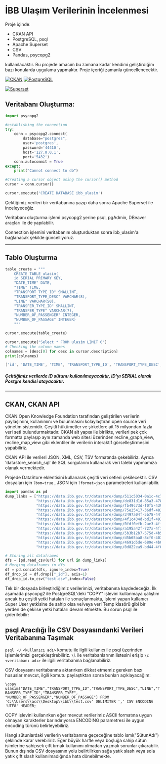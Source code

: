 # İBB Ulaşım Verilerinin İncelenmesi

Proje içinde:
- CKAN API
- PostgreSQL, psql
- Apache Superset
- CSV
- Pandas, psycopg2

kullanılacaktır. Bu projede amacım bu zamana kadar kendimi geliştirdiğim bazı konularda uygulama yapmaktır. Proje içeriği zamanla güncellenecektir.

[![CKAN](https://i.ibb.co/L9vmRZ9/f0a9090f9c0f3135354ceca1e202e945.png "CKAN")](https://i.ibb.co/L9vmRZ9/f0a9090f9c0f3135354ceca1e202e945.png "CKAN")					[![PostgreSQL](https://cdn.iconscout.com/icon/free/png-256/postgresql-11-1175122.png "PostgreSQL")](https://cdn.iconscout.com/icon/free/png-256/postgresql-11-1175122.png "PostgreSQL")

[![Superset](https://i.ibb.co/QHzRP7Q/superset-icon-e1612039883795-25.png "Superset")](https://i.ibb.co/QHzRP7Q/superset-icon-e1612039883795-25.png "Superset")

## Veritabanı Oluşturma:
```python
import psycopg2

#establishing the connection
try:
    conn = psycopg2.connect(
        database="postgres",
        user='postgres',
        password='44410',
        host='127.0.0.1',
        port='5432')
    conn.autocommit = True
except:
    print("Cannot connect to db")

#Creating a cursor object using the cursor() method
cursor = conn.cursor()

cursor.execute('CREATE DATABASE ibb_ulasim')
```
Çektiğimiz verileri bir veritabanına yazıp daha sonra Apache Superset ile inceleyeceğiz.

Veritabanı oluşturma işlemi psycopg2 yerine psql, pgAdmin, DBeaver araçları ile de yapılabilir.

Connection işlemini veritabanını oluşturduktan sonra ibb_ulasim'a bağlanacak şekilde güncelliyoruz.

 ----------------------------------
## Tablo Oluşturma

```python
table_create = """
    CREATE TABLE ulasim(
    id SERIAL PRIMARY KEY,
    "DATE_TIME" DATE,
    "TIME" TIME,
    "TRANSPORT_TYPE_ID" SMALLINT,
    "TRANSPORT_TYPE_DESC" VARCHAR(8),
    "LINE" VARCHAR(50),
    "TRANSFER_TYPE_ID" SMALLINT,
    "TRANSFER_TYPE" VARCHAR(7),
    "NUMBER_OF_PASSENGER" INTEGER,
    "NUMBER_OF_PASSAGE" INTEGER)
    """

cursor.execute(table_create)
```

```python
cursor.execute("Select * FROM ulasim LIMIT 0")
# Checking the column names
colnames = [desc[0] for desc in cursor.description]
print(colnames)
```
```python
['id', 'DATE_TIME', 'TIME', 'TRANSPORT_TYPE_ID', 'TRANSPORT_TYPE_DESC', 'LINE', 'TRANSFER_TYPE_ID', 'TRANSFER_TYPE', 'NUMBER_OF_PASSENGER', 'NUMBER_OF_PASSAGE']
```
##### Çektiğimiz verilerde ID sütunu kullanılmayacaktır, ID'yı SERIAL olarak Postgre kendisi atayacaktır. 
--------------------------------------
## CKAN, CKAN API
CKAN Open Knowledge Foundation tarafından geliştirilen verilerin paylaşımını, kullanımını ve bulunmasını kolaylaştıran open source veri yönetim sistemidir. Çeşitli hükümetler ve şirketlere ait 15 milyondan fazla veri seti bulundurmaktadır. CKAN alt yapısı ile birlikte, verileri pek çok formatta paylaşıp aynı zamanda web sitesi üzerinden recline_graph_view, recline_map_view gibi eklentiler ile verilerin interaktif görselleştirmesini yapabiliriz.

CKAN API ile verileri JSON, XML, CSV, TSV formatında çekebiliriz. Ayrıca 'datastore_search_sql' ile SQL sorgularını kullanarak veri talebi yapmamıza olanak vermektedir.

Projede DataStore eklentisini kullanarak çeşitli veri setleri çekilecektir. CSV dosyaları için `?bom=true` , JSON için `?format=json` parametreleri kullanılabilir.

```python
import pandas as pd
dump_links = ["https://data.ibb.gov.tr/datastore/dump/511c5034-0a1c-4c77-9831-157f30e62aee?bom=True",
              "https://data.ibb.gov.tr/datastore/dump/de831d1d-85a3-478e-8167-72223ee7ffaa?bom=True",
              "https://data.ibb.gov.tr/datastore/dump/fb49c73d-f0f5-439c-ad7b-64f3494a2d9f?bom=True",
              "https://data.ibb.gov.tr/datastore/dump/75e25417-36df-4822-8a18-578f0f7a584a?bom=True",
              "https://data.ibb.gov.tr/datastore/dump/3497a04f-5b78-44f3-8bdc-8c30ab19af88?bom=True",
              "https://data.ibb.gov.tr/datastore/dump/4f1c434d-bd1f-4937-b88f-6e2df1a85dc5?bom=True",
              "https://data.ibb.gov.tr/datastore/dump/0fdf0efb-2ae3-4ff5-a106-0c6c7392f6d4?bom=True",
              "https://data.ibb.gov.tr/datastore/dump/a195a42f-727a-4f1e-ad55-471306788c99?bom=True",
              "https://data.ibb.gov.tr/datastore/dump/5b3b12b7-575d-4b55-b497-62e3b544edb0?bom=True",
              "https://data.ibb.gov.tr/datastore/dump/d5b65aa8-8cf0-4034-a827-17e170894b38?bom=True",
              "https://data.ibb.gov.tr/datastore/dump/4691d5de-689e-4b0a-b5e7-5e54f893edfc?bom=True",
              "https://data.ibb.gov.tr/datastore/dump/0d822ea9-bd44-4f09-a2aa-27f1b37e4538?bom=True"]

# Storing all dataframes
dfs = [pd.read_csv(url) for url in dump_links]
# Merging dataframes in dfs
df = pd.concat(dfs, ignore_index=True)
df_drop_id = df.drop(["_id"], axis=1)
df_drop_id.to_csv("test.csv",index=False)
```
Tek bir dosyada birleştirdiğimiz verilerimizi, veritabanına kaydedeceğiz. İlk aşamada psycopg2 ile PostgreSQL'deki "COPY" işlevini kullanmaya çalıştım ancak bu çeşitli yetki hataları ile sonuçlanmakta, işlemi yapan kullanıcı Super User yetkisine de sahip olsa ve/veya veri Temp klasörü gibi bir yerden de çekilse yetki hataları devam etmekte. Bu sorun psql ile giderilebilir:
## psql Aracılığı İle CSV Dosyasındanki Verileri Veritabanına Taşımak
`psql -U <kullanıcı adı>` komutu ile ilgili kullanıcı ile psql üzerinden işlemlerimizi gerçekleştirebiliriz. `\l` ile veritabanlarının listesini erişip `\c <veritabanı adı>` ile ilgili veritabanına bağlanabiliriz.

CSV dosyasını veritabanına aktarırken dikkat etmemiz gereken bazı hususlar mevcut, ilgili komutu paylaştıktan sonra bunları açıklayacağım:

`\copy ulasim("DATE_TIME","TRANSPORT_TYPE_ID","TRANSPORT_TYPE_DESC","LINE","TRANSFER_TYPE_ID","TRANSFER_TYPE", "NUMBER_OF_PASSENGER","NUMBER_OF_PASSAGE") FROM 'C:\\Users\\acs\\Desktop\\ibb\\test.csv' DELIMITER ',' CSV ENCODING 'UTF8' HEADER;`

COPY işlevini kullanırken eğer mevcut verilerimiz ASCII formatına uygun olmayan karakterler barındırıyorsa ENCODING parametresi ile uygun encoding türünü belirleyebiliriz.

Hangi sütunlardaki verilerin veritabanına geçeceğine tablo ismi("SütunAdı") şeklinde karar verebiliriz. Eğer büyük harfle veya boşluğa sahip sütun isimlerine sahipsek çift tırnak kullanımı olmadan yazmak sorunlar çıkarabilir. Bunun dışında CSV dosyasının yolu belirtilirken sağa yatık slash veya sola yatık çift slash kullanılmadığında hata dönebilmekte. 
